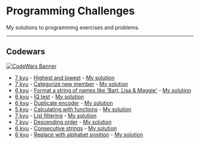 # Programming Challenges

My solutions to programming exercises and problems.

---

## Codewars

[![CodeWars Banner](https://www.codewars.com/users/Leoamros/badges/large)](https://www.codewars.com/users/Leoamros)

* [7 kyu](https://github.com/codewars/codewars.com/wiki/Kata-Ranking) - [Highest and lowest](https://www.codewars.com/kata/554b4ac871d6813a03000035) - [My solution](https://github.com/LeoamrosIV/ProgrammingChallenges/blob/main/Codewars/JavaScript/001_7kyu_Highest_and_lowest.js)
* [7 kyu](https://github.com/codewars/codewars.com/wiki/Kata-Ranking) - [Categorize new member](https://www.codewars.com/kata/5502c9e7b3216ec63c0001aa) - [My solution](https://github.com/LeoamrosIV/ProgrammingChallenges/blob/main/Codewars/JavaScript/002_7kyu_Categorize_new_member.js)
* [6 kyu](https://github.com/codewars/codewars.com/wiki/Kata-Ranking) - [Format a string of names like 'Bart, Lisa & Maggie'](https://www.codewars.com/kata/53368a47e38700bd8300030d) - [My solution](https://github.com/LeoamrosIV/ProgrammingChallenges/blob/main/Codewars/JavaScript/003_6kyu_Format_a_string_of_names_Bart_Lisa_Maggie.js)
* [6 kyu](https://github.com/codewars/codewars.com/wiki/Kata-Ranking) - [IQ test](https://www.codewars.com/kata/552c028c030765286c00007d) - [My solution](https://github.com/LeoamrosIV/ProgrammingChallenges/blob/main/Codewars/JavaScript/004_6kyu_IQ_Test.js)
* [6 kyu](https://github.com/codewars/codewars.com/wiki/Kata-Ranking) - [Duplicate encoder](https://www.codewars.com/kata/54b42f9314d9229fd6000d9c) - [My solution](https://github.com/LeoamrosIV/ProgrammingChallenges/blob/main/Codewars/JavaScript/005_6kyu_Duplicate_encoder.js)
* [5 kyu](https://github.com/codewars/codewars.com/wiki/Kata-Ranking) - [Calculating with functions](https://www.codewars.com/kata/525f3eda17c7cd9f9e000b39) - [My solution](https://github.com/LeoamrosIV/ProgrammingChallenges/blob/main/Codewars/JavaScript/006_5kyu_Calculating_with_functions.js)
* [7 kyu](https://github.com/codewars/codewars.com/wiki/Kata-Ranking) - [List filtering](https://www.codewars.com/kata/53dbd5315a3c69eed20002dd) - [My solution](https://github.com/LeoamrosIV/ProgrammingChallenges/blob/main/Codewars/JavaScript/007_7kyu_List_filtering.js)
* [7 kyu](https://github.com/codewars/codewars.com/wiki/Kata-Ranking) - [Descending order](https://www.codewars.com/kata/5467e4d82edf8bbf40000155) - [My solution](https://github.com/LeoamrosIV/ProgrammingChallenges/blob/main/Codewars/JavaScript/008_7kyu_Descending_order.js)
* [6 kyu](https://github.com/codewars/codewars.com/wiki/Kata-Ranking) - [Consecutive strings](https://www.codewars.com/kata/56a5d994ac971f1ac500003e) - [My solution](https://github.com/LeoamrosIV/ProgrammingChallenges/blob/main/Codewars/JavaScript/009_6kyu_Consecutive_strings.js)
* [6 kyu](https://github.com/codewars/codewars.com/wiki/Kata-Ranking) - [Replace with alphabet position](https://www.codewars.com/kata/546f922b54af40e1e90001da) - [My solution](https://github.com/LeoamrosIV/ProgrammingChallenges/blob/main/Codewars/JavaScript/010_6kyu_Replace_with_alphabet_position.js)
